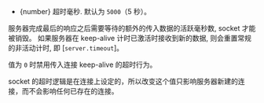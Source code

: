 <!-- YAML
added: v8.0.0
-->

* {number} 超时毫秒. 默认为 `5000`（5 秒）。

服务器完成最后的响应之后需要等待的额外的传入数据的活跃毫秒数, socket 才能被销毁。
如果服务器在 keep-alive 计时已激活时接收到新的数据, 则会重置常规的非活动计时, 即 [`server.timeout`]。 

值为 `0` 时禁用传入连接 keep-alive 的超时行为。

socket 的超时逻辑是在连接上设定的，所以改变这个值只影响服务器新建的连接，而不会影响任何已存在的连接。

